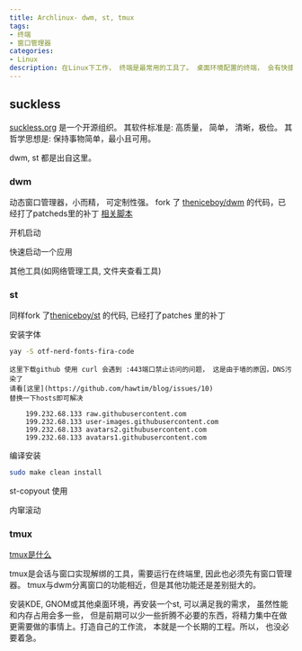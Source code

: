 ```yaml
---
title: Archlinux- dwm, st, tmux
tags:
- 终端
- 窗口管理器
categories:
- Linux
description: 在Linux下工作， 终端是最常用的工具了。 桌面环境配置的终端， 会有快捷键冲突， 特别是alt键，这个原因导致在vim中使用alt键很受限，且很难找到在哪里去修改配置，因此，使用最原简单的工具， 可定制性更高。 虽然学习曲线更加陡峭, 但生命就在于折腾，折腾出一款符合自己习惯， 且可完全定制的UI是非常有必要的， 也借此学习了解操作系统。本文记录折腾dwm 和 st 的过程。 
---
```


## suckless

[suckless.org](https://suckless.org/) 是一个开源组织。 
其软件标准是: 高质量， 简单， 清晰，极俭。 
其哲学思想是: 保持事物简单，最小且可用。

dwm, st 都是出自这里。

### dwm 

动态窗口管理器，小而精， 可定制性强。
fork 了 [theniceboy/dwm](https://github.com/theniceboy/dwm) 的代码，已经打了patcheds里的补丁
[相关脚本](https://github.com/theniceboy/scripts)

开机启动

快速启动一个应用

其他工具(如网络管理工具, 文件夹查看工具)

### st

同样fork 了[theniceboy/st](https://github.com/theniceboy/st) 的代码, 已经打了patches 里的补丁

安装字体
```sh
yay -S otf-nerd-fonts-fira-code
```
	这里下载github 使用 curl 会遇到 :443端口禁止访问的问题， 这是由于墙的原因，DNS污染了
	请看[这里](https://github.com/hawtim/blog/issues/10)
	替换一下hosts即可解决
```hosts
	199.232.68.133 raw.githubusercontent.com
	199.232.68.133 user-images.githubusercontent.com
	199.232.68.133 avatars2.githubusercontent.com
	199.232.68.133 avatars1.githubusercontent.com
```

编译安装
```sh
sudo make clean install
```

st-copyout 使用

内窜滚动

### tmux
[tmux是什么](https://www.ruanyifeng.com/blog/2019/10/tmux.html)

tmux是会话与窗口实现解绑的工具，需要运行在终端里, 因此也必须先有窗口管理器。 tmux与dwm分离窗口的功能相近，但是其他功能还是差别挺大的。 

安装KDE, GNOM或其他桌面环境，再安装一个st, 可以满足我的需求， 虽然性能和内存占用会多一些， 但是前期可以少一些折腾不必要的东西，将精力集中在做更需要做的事情上。打造自己的工作流， 本就是一个长期的工程。所以， 也没必要着急。



